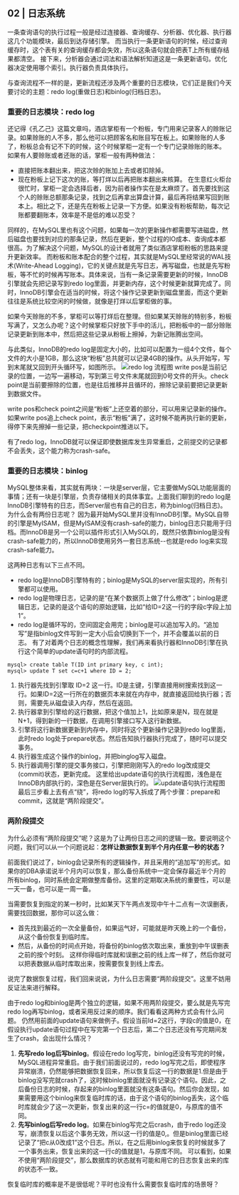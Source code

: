 ## 02 | 日志系统
一条查询语句的执行过程一般是经过连接器、查询缓存、分析器、优化器、执行器这几个功能模块，最后到达存储引擎。
而当执行一条更新语句的时候，经过查询缓存时，这个表有关的查询缓存都会失效，所以这条语句就会把表T上所有缓存结果都清空。
接下来，分析器会通过词法和语法解析知道这是一条更新语句。优化器决定使用哪个索引。执行器负责具体执行。

与查询流程不一样的是，更新流程还涉及两个重要的日志模块，它们正是我们今天要讨论的主题：redo log(重做日志)和binlog(归档日志)。

### 重要的日志模块：redo log
还记得《孔乙己》这篇文章吗，酒店掌柜有一个粉板，专门用来记录客人的赊账记录。如果赊账的人不多，那么他可以把顾客名和账目写在板上。如果赊账的人多了，粉板总会有记不下的时候，这个时候掌柜一定有一个专门记录赊账的账本。
如果有人要赊账或者还账的话，掌柜一般有两种做法：
- 直接把账本翻出来，把这次赊的账加上去或者扣除掉。
- 现在粉板上记下这次的账，等打烊以后再把账本翻出来核算。
在生意红火柜台很忙时，掌柜一定会选择后者，因为前者操作实在是太麻烦了。首先要找到这个人的赊账总额那条记录，找到之后再拿出算盘计算，最后再将结果写回到账本上。相比之下，还是先在粉板上记录一下方便。如果没有粉板帮助，每次记账都要翻账本，效率是不是低的难以忍受？

同样的，在MySQL里也有这个问题，如果每一次的更新操作都需要写进磁盘，然后磁盘也要找到对应的那条记录，然后在更新，整个过程的IO成本、查询成本都很高。为了解决这个问题，MySQL的设计者就用了类似酒店掌柜粉板的思路来提升更新效率。
而粉板和账本配合的整个过程，其实就是MySQL里经常说的WAL技术(Write-Ahead Logging)，它的关键点就是先写日志，再写磁盘，也就是先写粉板，等不忙的时候再写账本。具体来说，当有一条记录需要更新的时候，InnoDB引擎就会先把记录写到redo log里面，并更新内存，这个时候更新就算完成了。同时，InnoDB引擎会在适当的时候，将这个操作记录更新到磁盘里面，而这个更新往往是系统比较空闲的时候做，就像是打烊以后掌柜做的事。

如果今天赊账的不多，掌柜可以等打烊后在整理。但如果某天赊账的特别多，粉板写满了，又怎么办呢？这个时候掌柜只好放下手中的活儿，把粉板中的一部分赊账记录更新到账本中，然后把这些记录从粉板上擦掉，为新记账腾出空间。

与此类似，InnoDB的redo log是固定大小的，比如可以配置为一组4个文件，每个文件的大小是1GB，那么这块“粉板”总共就可以记录4GB的操作。从头开始写，写到末尾就又回到开头循环写，如图所示。
![redo log 流程图](https://static001.geekbang.org/resource/image/16/a7/16a7950217b3f0f4ed02db5db59562a7.png)
write pos是当前记录的位置，一边写一遍移动，写到第三号文件末尾就回到0号文件的开头。check point是当前要擦除的位置，也是往后推移并且循环的，擦除记录前要把记录更新到数据文件。

write pos和check point之间是“粉板”上还空着的部分，可以用来记录新的操作。如果write pos追上check point，表示“粉板”满了，这时候不能再执行新的更新，得停下来先擦掉一些记录，把checkpoint推进以下。

有了redo log，InnoDB就可以保证即使数据库发生异常重启，之前提交的记录都不会丢失，这个能力称为crash-safe。

### 重要的日志模块：binlog
MySQL整体来看，其实就有两块：一块是server层，它主要做MySQL功能层面的事情；还有一块是引擎层，负责存储相关的具体事宜。上面我们聊到的redo log是InnoDB引擎特有的日志，而Server层也有自己的日志，称为binlog(归档日志)。
为什么会有两份日志呢？
因为最开始MySQL里并没有InnoDB引擎。MySQL自带的引擎是MyISAM，但是MyISAM没有crash-safe的能力，binlog日志只能用于归档。而InnoDB是另一个公司以插件形式引入MySQL的，既然只依靠binlog是没有crash-safe能力的，所以InnoDB使用另外一套日志系统--也就是redo log来实现crash-safe能力。

这两种日志有以下三点不同。
- redo log是InnoDB引擎特有的；binlog是MySQL的server层实现的，所有引擎都可以使用。
- redo log是物理日志，记录的是“在某个数据页上做了什么修改”；binlog是逻辑日志，记录的是这个语句的原始逻辑，比如“给ID=2这一行的字段c字段上加1”。
- redo log是循环写的，空间固定会用完；binlog是可以追加写入的。“追加写”是指binlog文件写到一定大小后会切换到下一个，并不会覆盖以前的日志。
有了对着两个日志的概念性理解，我们再来看执行器和InnoDB引擎在执行这个简单的update语句时的内部流程。
```mysql
mysql> create table T(ID int primary key, c int);
mysql> update T set c=c+1 where ID = 2;
```
1. 执行器先找到引擎取 ID=2 这一行。ID是主键，引擎直接用树搜索找到这一行。如果ID=2这一行所在的数据页本来就在内存中，就直接返回给执行器；否则，需要先从磁盘读入内存，然后在返回。
2. 执行器拿到引擎给的这行数据，把这个值加上1，比如原来是N，现在就是N+1，得到新的一行数据，在调用引擎接口写入这行新数据。
3. 引擎将这行新数据更新到内存中，同时将这个更新操作记录到redo log里面，此时redo log处于prepare状态。然后告知执行器执行完成了，随时可以提交事务。
4. 执行器生成这个操作的binlog，并把binglog写入磁盘。
5. 执行器调用引擎的提交事务接口，引擎把刚刚写入的redo log改成提交(commit)状态，更新完成。
这里给出update语句的执行流程图，浅色是在InnoDB内部执行的，深色是在Server层执行的。
![update语句执行流程图](https://static001.geekbang.org/resource/image/2e/be/2e5bff4910ec189fe1ee6e2ecc7b4bbe.png)
最后三步看上去有点“绕”，将redo log的写入拆成了两个步骤：prepare和commit，这就是“两阶段提交”。

### 两阶段提交
为什么必须有“两阶段提交”呢？这是为了让两份日志之间的逻辑一致。要说明这个问题，我们可以从一个问题说起：**怎样让数据恢复到半个月内任意一秒的状态？**

前面我们说过了，binlog会记录所有的逻辑操作，并且采用的“追加写”的形式。如果你的DBA承诺说半个月内可以恢复，那么备份系统中一定会保存最近半个月的所有binlog，同时系统会定期做整库备份。这里的定期取决系统的重要性，可以是一天一备，也可以是一周一备。

当需要恢复到指定的某一秒时，比如某天下午两点发现中午十二点有一次误删表，需要找回数据，那你可以这么做：
- 首先找到最近的一次全量备份，如果运气好，可能就是昨天晚上的一个备份，从这个备份恢复到临时库。
- 然后，从备份的时间点开始，将备份的binlog依次取出来，重放到中午误删表之前的按个时刻。
这样你得临时库就和误删之前的线上库一样了，然后你就可以把表数据从临时库取出来，按需要恢复到线上库去。

说完了数据恢复过程，我们回来说说，为什么日志需要“两阶段提交”。这里不妨用反证法来进行解释。

由于redo log和binlog是两个独立的逻辑，如果不用两阶段提交，要么就是先写完redo log再写binlog，或者采用反过来的顺序。我们看看这两种方式会有什么问题。
仍然用前面的update语句来做例子。假设当前Id=2这行，字段c的值是0，在假设执行update语句过程中在写完第一个日志后，第二个日志还没有写完期间发生了crash，会出现什么情况？
1. **先写redo log后写binlog**。假设在redo log写完，binlog还没有写完的时候，MySQL进程异常重启。由于我们前面说过的，redo log写完之后，即使程序异常崩溃，仍然能够把数据恢复回来，所以恢复后这一行的数据是1.但是由于binlog没写完就crash了，这时候binlog里面就没有记录这个语句。因此，之后备份日志的时候，存起来的binlog里面就没有这条语句。然后你会发现，如果需要用这个binlog来恢复临时库的话，由于这个语句的binlog丢失，这个临时库就会少了这一次更新，恢复出来的这一行c=的值就是0，与原库的值不同。
2. **先写binlog后写redo log**。如果在binlog写完之后crash，由于redo log还没写，崩溃恢复以后这个事务无效，所以这一行的值是0,。但是binlog里面已经记录了“把c从0改成1”这个日志。所以，在之后用binlog来恢复的时候就多了一个事务出来，恢复出来的这一行c的值就是1，与原库不同。
可以看到，如果不使用“两阶段提交”，那么数据库的状态就有可能和用它的日志恢复出来的库的状态不一致。

恢复临时库的概率是不是很低呢？平时也没有什么需要恢复临时库的场景呀？
